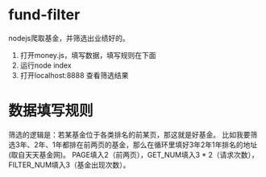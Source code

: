 # fund-filter
nodejs爬取基金，并筛选出业绩好的。

1. 打开money.js，填写数据，填写规则在下面
2. 运行node index
3. 打开localhost:8888 查看筛选结果

# 数据填写规则
筛选的逻辑是：若某基金位于各类排名的前某页，那这就是好基金。
比如我要筛选3年、2年、1年都排在前两页的基金，那么在循环里填好3年2年1年排名的地址(取自天天基金网)。
PAGE填入2（前两页），GET_NUM填入3 * 2（请求次数），FILTER_NUM填入3（基金出现次数）。
